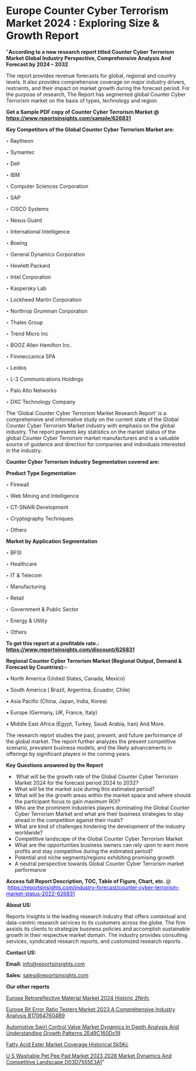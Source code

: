 # Europe Counter Cyber Terrorism Market 2024 : Exploring Size & Growth Report

"<strong>According to a new research report titled Counter Cyber Terrorism Market Global Industry Perspective, Comprehensive Analysis And Forecast by 2024 – 2032</strong>

The report provides revenue forecasts for global, regional and country levels. It also provides comprehensive coverage on major industry drivers, restraints, and their impact on market growth during the forecast period. For the purpose of research, The Report has segmented global Counter Cyber Terrorism market on the basis of types, technology and region

<strong>Get a Sample PDF copy of Counter Cyber Terrorism Market </strong><strong>@<a href=https://www.reportsinsights.com/sample/626831 style=color:#0000ff;> https://www.reportsinsights.com/sample/626831</a></strong></font>

<strong>Key Competitors of the Global Counter Cyber Terrorism Market are:</strong>

‣ Raytheon

‣ Symantec

‣ Dell

‣ IBM

‣ Computer Sciences Corporation

‣ SAP

‣ CISCO Systems

‣ Nexus Guard

‣ International Intelligence

‣ Boeing

‣ General Dynamics Corporation

‣ Hewlett Packard

‣ Intel Corporation

‣ Kaspersky Lab

‣ Lockheed Martin Corporation

‣ Northrop Grumman Corporation

‣ Thales Group

‣ Trend Micro Inc

‣ BOOZ Allen Hamilton Inc.

‣ Finmeccanica SPA

‣ Leidos

‣ L-3 Communications Holdings

‣ Palo Alto Networks

‣ DXC Technology Company

The ‘Global Counter Cyber Terrorism Market Research Report’ is a comprehensive and informative study on the current state of the Global Counter Cyber Terrorism Market industry with emphasis on the global industry. The report presents key statistics on the market status of the global Counter Cyber Terrorism market manufacturers and is a valuable source of guidance and direction for companies and individuals interested in the industry.

<strong>Counter Cyber Terrorism Industry Segmentation covered are:</strong>

<strong>Product Type Segmentation</strong>

‣    Firewall

‣ Web Mining and Intelligence

‣ CT-SNAIR Development

‣ Cryptography Techniques

‣ Others

<strong>Market by Application Segmentation</strong>

‣   BFSI

‣ Healthcare

‣ IT & Telecom

‣ Manufacturing

‣ Retail

‣ Government & Public Sector

‣ Energy & Utility

‣ Others

<strong>To get this report at a profitable rate.: <a href=https://www.reportsinsights.com/discount/626831 style=color:#0000ff;>https://www.reportsinsights.com/discount/626831</a></strong></font>

<strong>Regional Counter Cyber Terrorism Market (Regional Output, Demand &amp; Forecast by Countries):-</strong>

• North America (United States, Canada, Mexico)

• South America ( Brazil, Argentina, Ecuador, Chile)

• Asia Pacific (China, Japan, India, Korea)

• Europe (Germany, UK, France, Italy)

• Middle East Africa (Egypt, Turkey, Saudi Arabia, Iran) And More.

The research report studies the past, present, and future performance of the global market. The report further analyzes the present competitive scenario, prevalent business models, and the likely advancements in offerings by significant players in the coming years.

<strong>Key Questions answered by the Report</strong>
<ul>
  <li> What will be the growth rate of the Global Counter Cyber Terrorism Market 2024 for the forecast period 2024 to 2032?</li>
  <li>What will be the market size during this estimated period?</li>
  <li>What will be the growth areas within the market space and where should the participant focus to gain maximum ROI?</li>
  <li>Who are the prominent industries players dominating the Global Counter Cyber Terrorism Market and what are their business strategies to stay ahead in the competition against their rivals?</li>
  <li>What are kind of challenges hindering the development of the industry worldwide?</li>
  <li>Competitive landscape of the Global Counter Cyber Terrorism Market</li>
  <li>What are the opportunities business owners can rely upon to earn more profits and stay competitive during the estimated period?</li>
  <li>Potential and niche segments/regions exhibiting promising growth</li>
  <li>A neutral perspective towards Global Counter Cyber Terrorism market performance</li>
</ul>
<strong>Access full Report Description, TOC, Table of Figure, Chart, etc. </strong>@  <a href=https://reportsinsights.com/industry-forecast/counter-cyber-terrorism-market-status-2022-626831 style=color:#0000ff;>https://reportsinsights.com/industry-forecast/counter-cyber-terrorism-market-status-2022-626831</a></font>

<strong><strong>About US</strong>:</strong>

Reports Insights is the leading research industry that offers contextual and data-centric research services to its customers across the globe. The firm assists its clients to strategize business policies and accomplish sustainable growth in their respective market domain. The industry provides consulting services, syndicated research reports, and customized research reports.

<strong>Contact US:</strong>

<p class=""""><b>Email:</b> <a href=mailto:info@reportsinsights.com>info@reportsinsights.com</a></p>
<p class=""""><b>Sales:</b> <a href=mailto:sales@reportsinsights.com>sales@reportsinsights.com</a></p>

<strong>Our other reports</strong>

<a href=https://www.linkedin.com/pulse/europe-retroreflective-material-market-2024-historic-2nnfc/>Europe Retroreflective Material Market 2024 Historic 2Nnfc</a>

<a href=https://medium.com/@aanarkumar6/europe-bit-error-ratio-testers-market-2023-a-comprehensive-industry-analysis-b170647604b9>Europe Bit Error Ratio Testers Market 2023 A Comprehensive Industry Analysis B170647604B9</a>

<a href=https://medium.com/@g65914336/automotive-swirl-control-valve-market-dynamics-in-depth-analysis-and-understanding-growth-patterns-2ed9c160dc19>Automotive Swirl Control Valve Market Dynamics In Depth Analysis And Understanding Growth Patterns 2Ed9C160Dc19</a>

<a href=https://www.linkedin.com/pulse/fatty-acid-ester-market-coverage-historical-sk5kc/>Fatty Acid Ester Market Coverage Historical Sk5Kc</a>

<a href=https://medium.com/@nadeemkazi632/u-s-washable-pet-pee-pad-market-2023-2028-market-dynamics-and-competitive-landscape-d03d7555e3a1>U S Washable Pet Pee Pad Market 2023 2028 Market Dynamics And Competitive Landscape D03D7555E3A1</a>"
